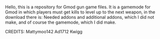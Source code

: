 Hello, this is a repository for Gmod gun game files.
It is a gamemode for Gmod in which players must get kills to level up to the next weapon, in the download there is:
Needed addons and additional addons, which I did not make, and of course the gamemode, which I did make.

CREDITS:
Mattymoo142
Ad1712
Kwigg

